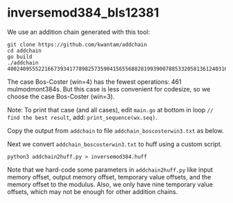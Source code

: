 # inversemod384_bls12381

We use an addition chain generated with this tool:
```
git clone https://github.com/kwantam/addchain
cd addchain
go build
./addchain 4002409555221667393417789825735904156556882819939007885332058136124031650490837864442687629129015664037894272559785
```

The case Bos-Coster (win=4) has the fewest operations: 461 mulmodmont384s. But this case is less convenient for codesize, so we choose the case Bos-Coster (win=3).

Note: To print that case (and all cases), edit `main.go` at bottom in loop `// find the best result`, add: `print_sequence(wx.seq)`.

Copy the output from `addchain` to file `addchain_boscosterwin3.txt` as below.

Next we convert `addchain_boscosterwin3.txt` to huff using a custom script.

```
python3 addchain2huff.py > inversemod384.huff
```

Note that we hard-code some parameters in `addchain2huff.py` like input memory offset, output memory offset, temporary value offsets, and the memory offset to the modulus. Also, we only have nine temporary value offsets, which may not be enough for other addition chains.

